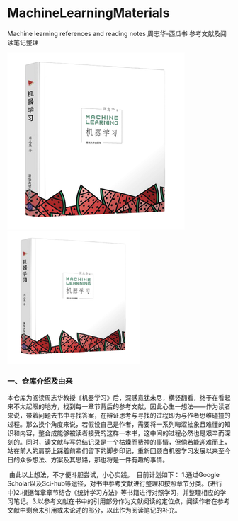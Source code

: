 
# MachineLearningMaterials
Machine learning references and reading notes
周志华-西瓜书 参考文献及阅读笔记整理

<img src="pic/watermelon.png" alt="watermelon" style="zoom:50%;" />

<div style="text-align:center; width: 300px;solid 1px;">
<img alt="" src="pic/watermelon.png" style="margin: 0 auto;" />
</div>



### 一、仓库介绍及由来

​		本仓库为阅读周志华教授《机器学习》后，深感意犹未尽，横竖翻看，终于在看起来不太起眼的地方，找到每一章节背后的参考文献，因此心生一想法——作为读者来说，带着问题去书中寻找答案，在辩证思考与寻找的过程即为与作者思维碰撞的过程。那么换个角度来说，若假设自己是作者，需要将一系列晦涩抽象且难懂的知识和内容，整合成能够被读者接受的这样一本书，这中间的过程必然也是艰辛而深刻的。同时，读文献与写总结记录是一个枯燥而费神的事情，但倘若能迎难而上，站在前人的肩膀上踩着前辈们留下的脚步印记，重新回顾自机器学习发展以来至今日的众多想法、方案及其思路，那也将是一件有趣的事情。

​		由此以上想法，不才便斗胆尝试，小心实践。
​		目前计划如下：
​		1.通过Google Scholar以及Sci-hub等途径，对书中参考文献进行整理和按照章节分类。(进行中)
​		2.根据每章章节结合《统计学习方法》等书籍进行对照学习，并整理相应的学习笔记。
​		3.以参考文献在书中的引用部分作为文献阅读的定位点，阅读作者在参考文献中剩余未引用或未论述的部分，以此作为阅读笔记的补充。





